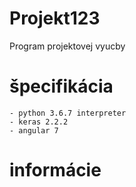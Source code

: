# Projekt123
Program projektovej vyucby
# špecifikácia
    - python 3.6.7 interpreter
    - keras 2.2.2
    - angular 7
# informácie
